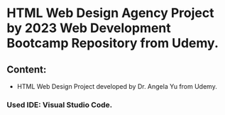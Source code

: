 # HTML Web Design Agency Project by 2023 Web Development Bootcamp Repository from Udemy.

## Content:

- HTML Web Design Project developed by Dr. Angela Yu from Udemy.

### Used IDE: Visual Studio Code.

